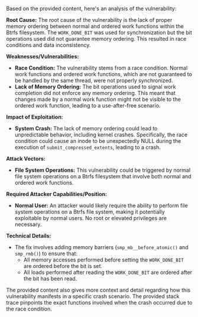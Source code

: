 Based on the provided content, here's an analysis of the vulnerability:

**Root Cause:**
The root cause of the vulnerability is the lack of proper memory ordering between normal and ordered work functions within the Btrfs filesystem. The `WORK_DONE_BIT` was used for synchronization but the bit operations used did not guarantee memory ordering. This resulted in race conditions and data inconsistency.

**Weaknesses/Vulnerabilities:**
- **Race Condition:** The vulnerability stems from a race condition. Normal work functions and ordered work functions, which are not guaranteed to be handled by the same thread, were not properly synchronized.
- **Lack of Memory Ordering:** The bit operations used to signal work completion did not enforce any memory ordering. This meant that changes made by a normal work function might not be visible to the ordered work function, leading to a use-after-free scenario.

**Impact of Exploitation:**
- **System Crash:** The lack of memory ordering could lead to unpredictable behavior, including kernel crashes. Specifically, the race condition could cause an inode to be unexpectedly NULL during the execution of `submit_compressed_extents`, leading to a crash.

**Attack Vectors:**
- **File System Operations:** This vulnerability could be triggered by normal file system operations on a Btrfs filesystem that involve both normal and ordered work functions.

**Required Attacker Capabilities/Position:**
- **Normal User:** An attacker would likely require the ability to perform file system operations on a Btrfs file system, making it potentially exploitable by normal users. No root or elevated privileges are necessary.

**Technical Details:**
- The fix involves adding memory barriers (`smp_mb__before_atomic()` and `smp_rmb()`) to ensure that:
    - All memory accesses performed before setting the `WORK_DONE_BIT` are ordered before the bit is set.
    - All loads performed after reading the `WORK_DONE_BIT` are ordered after the bit has been read.

The provided content also gives more context and detail regarding how this vulnerability manifests in a specific crash scenario. The provided stack trace pinpoints the exact functions involved when the crash occurred due to the race condition.